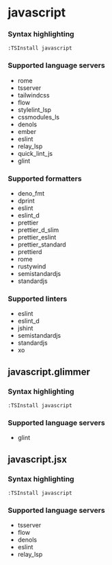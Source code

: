 <!--- THIS DOCUMENT IS AUTOMATICALLY GENERATED, DON'T EDIT IT -->
# javascript

### Syntax highlighting

```vim
:TSInstall javascript
```

### Supported language servers

- rome
- tsserver
- tailwindcss
- flow
- stylelint_lsp
- cssmodules_ls
- denols
- ember
- eslint
- relay_lsp
- quick_lint_js
- glint

### Supported formatters

- deno_fmt
- dprint
- eslint
- eslint_d
- prettier
- prettier_d_slim
- prettier_eslint
- prettier_standard
- prettierd
- rome
- rustywind
- semistandardjs
- standardjs

### Supported linters

- eslint
- eslint_d
- jshint
- semistandardjs
- standardjs
- xo

## javascript.glimmer

### Syntax highlighting

```vim
:TSInstall javascript
```

### Supported language servers

- glint

## javascript.jsx

### Syntax highlighting

```vim
:TSInstall javascript
```

### Supported language servers

- tsserver
- flow
- denols
- eslint
- relay_lsp
